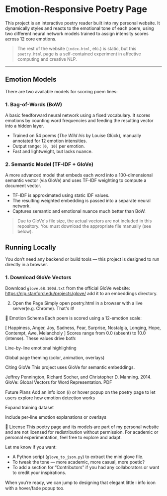 # Emotion-Responsive Poetry Page 

This project is an interactive poetry reader built into my personal website. It dynamically styles and reacts to the emotional tone of each poem, using two different neural network models trained to assign intensity scores across 12 core emotions.

>  The rest of the website (`index.html`, etc.) is static, but this `poetry.html` page is a self-contained experiment in affective computing and creative NLP.

---

##  Emotion Models

There are two available models for scoring poem lines:

### 1. Bag-of-Words (BoW)
A basic feedforward neural network using a fixed vocabulary. It scores emotions by counting word frequencies and feeding the resulting vector into a hidden layer.

- Trained on 54 poems (*The Wild Iris* by Louise Glück), manually annotated for 12 emotion intensities.
- Output range: `[0, 10]` per emotion.
- Fast and lightweight, but lacks nuance.

### 2. Semantic Model (TF-IDF + GloVe)
A more advanced model that embeds each word into a 100-dimensional semantic vector (via GloVe) and uses TF-IDF weighting to compute a document vector.

- TF-IDF is approximated using static IDF values.
- The resulting weighted embedding is passed into a separate neural network.
- Captures semantic and emotional nuance much better than BoW.

> Due to GloVe's file size, the actual vectors are not included in this repository. You must download the appropriate file manually (see below).



## Running Locally

You don’t need any backend or build tools — this project is designed to run directly in a browser.

### 1. Download GloVe Vectors

Download `glove.6B.100d.txt` from the official GloVe website:
https://nlp.stanford.edu/projects/glove/
add it to an embeddings directory.  

2. Open the Page
Simply open poetry.html in a browser with a live server(e.g. Chrome). That's it!

🧾 Emotion Schema
Each poem is scored using a 12-emotion scale:


[ Happiness, Anger, Joy, Sadness, Fear, Surprise, Nostalgia,
  Longing, Hope, Contempt, Awe, Melancholy ]
Scores range from 0.0 (absent) to 10.0 (intense). These values drive both:

Line-by-line emotional highlighting

Global page theming (color, animation, overlays)

Citing GloVe
This project uses GloVe for semantic embeddings.

Jeffrey Pennington, Richard Socher, and Christopher D. Manning.
2014. GloVe: Global Vectors for Word Representation.
PDF

Future Plans
Add an info icon (ℹ️) or hover popup on the poetry page to let users explore how emotion detection works

Expand training dataset

Include per-line emotion explanations or overlays

📄 License
This poetry page and its models are part of my personal website and are not licensed for redistribution without permission. For academic or personal experimentation, feel free to explore and adapt.

Let me know if you want:
- A Python script (`glove_to_json.py`) to extract the mini glove file.
- To tweak the tone — more academic, more casual, more poetic?
- To add a section for “Contributors” if you had any collaborators or want to credit your inspirations.

When you’re ready, we can jump to designing that elegant little ℹ️ info icon with a hover/fade popup too.
